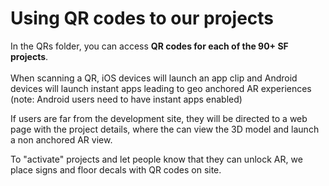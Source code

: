# Using QR codes to our projects

In the QRs folder, you can access **QR codes for each of the 90+ SF projects**.<br>
<br>
When scanning a QR, iOS devices will launch an app clip and Android devices will launch instant apps leading to geo anchored AR experiences (note: Android users need to have instant apps enabled)

If users are far from the development site, they will be directed to a web page with the project details, where the can view the 3D model and launch a non anchored AR view. 

To "activate" projects and let people know that they can unlock AR, we place signs and floor decals with QR codes on site. 


